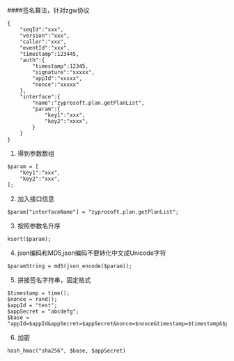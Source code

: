 ####签名算法，针对zgw协议

```
{
    "seqId":"xxx",
    "version":"xxx",
    "caller":"xxx",
    "eventId":"xxx",
    "timestamp":123445,
    "auth":{
        "timestamp":12345,
        "signature":"xxxxx",
        "appId":"xxxxx",
        "nonce":"xxxxx"
    },
    "interface":{
        "name":"zyprosoft.plan.getPlanList",
        "param":{
            "key1":"xxx",
            "key2":"xxxx",
        }
    }
}
```

1. 得到参数数组
```
$param = [
    "key1":"xxx",
    "key2":"xxx",
];
```
2. 加入接口信息
```
$param["interfaceName"] = "zyprosoft.plan.getPlanList";
```
3. 按照参数名升序
```
ksort($param);
```
4. json编码和MD5,json编码不要转化中文成Unicode字符
```
$paramString = md5(json_encode($param));
```
5. 拼接签名字符串，固定格式
```$xslt
$timestamp = time();
$nonce = rand();
$appId = "test";
$appSecret = "abcdefg";
$base = "appId=$appId&appSecret=$appSecret&nonce=$nonce&timestamp=$timestamp&$paramString";
```
6. 加密
```$xslt
hash_hmac("sha256", $base, $appSecret)
```


